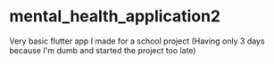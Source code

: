 # mental_health_application2

Very basic flutter app I made for a school project (Having only 3 days because I'm dumb and started the project too late)
